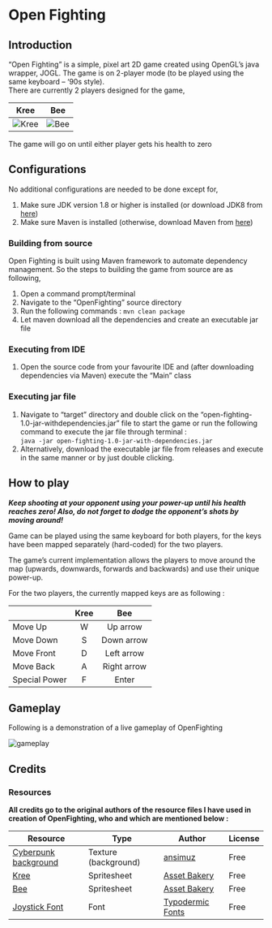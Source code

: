# Open Fighting

## Introduction
“Open Fighting” is a simple, pixel art 2D game created using OpenGL’s java wrapper, JOGL. The game is on 2-player mode (to be played using the same keyboard – ‘90s style).  
There are currently 2 players designed for the game, 

| Kree | Bee |
|:---:|:----:|
|![Kree](https://i.imgur.com/ZlhHFvd.png) | ![Bee](https://i.imgur.com/0L5O2hd.png) |

The game will go on until either player gets his health to zero

## Configurations

No additional configurations are needed to be done except for, 
1. Make sure JDK version 1.8 or higher is installed (or download JDK8 from [here](https://www.oracle.com/technetwork/java/javase/downloads/jdk8-downloads-2133151.html)) 
2. Make sure Maven is installed (otherwise, download Maven from [here](https://maven.apache.org/download.cgi)) 

### Building from source

Open Fighting is built using Maven framework to automate dependency management. So the steps to building the game from source are as following,  

1. Open a command prompt/terminal
2. Navigate to the “OpenFighting” source directory
3. Run the following commands :
```mvn clean package```
4. Let maven download all the dependencies and create an executable jar file 

### Executing from IDE 

1. Open the source code from your favourite IDE and (after downloading dependencies via Maven) execute the “Main” class 

### Executing jar file

1. Navigate to “target” directory and double click on the “open-fighting-1.0-jar-withdependencies.jar” file to start the game or run the following command to execute the jar file through terminal :  
```java -jar open-fighting-1.0-jar-with-dependencies.jar ```
2. Alternatively, download the executable jar file from releases and execute in the same manner or by just double clicking. 

## How to play

**_Keep shooting at your opponent using your power-up until his health reaches zero! Also, do not forget to dodge the opponent’s shots by moving around!_**

Game can be played using the same keyboard for both players, for the keys have been mapped separately (hard-coded) for the two players. 

The game’s current implementation allows the players to move around the map (upwards, downwards, forwards and backwards) and use their unique power-up. 
 
For the two players, the currently mapped keys are as following : 

| | Kree | Bee | 
|:---|:---:|:---:|
|Move Up | W | Up arrow|
|Move Down | S | Down arrow|
|Move Front | D | Left arrow|
|Move Back | A | Right arrow|
|Special Power | F | Enter |

## Gameplay

Following is a demonstration of a live gameplay of OpenFighting

![gameplay](https://i.imgur.com/d4Xsu8b.gif)

## Credits

### Resources

**All credits go to the original authors of the resource files I have used in creation of OpenFighting, who and which are mentioned below :**

|Resource|Type|Author|License|
|---|---|---|---|
|[Cyberpunk background](https://ansimuz.itch.io/cyberpunk-street-environmen) | Texture (background) | [ansimuz](https://ansimuz.itch.io/)| Free|
|[Kree](https://assetbakery.itch.io/2d-fighter-3) |Spritesheet | [Asset Bakery](https://assetbakery.itch.io)| Free |
|[Bee](https://assetbakery.itch.io/2d-fighter-4) | Spritesheet| [Asset Bakery](https://assetbakery.itch.io)| Free |
| [Joystick Font](https://fontmeme.com/fonts/joystix-font/) | Font | [Typodermic Fonts](http://www.typodermicfonts.com/) | Free |






